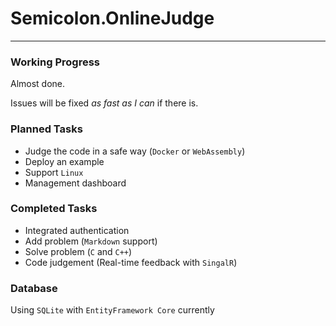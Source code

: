 # Semicolon.OnlineJudge

---

### Working Progress

Almost done. 

Issues will be fixed *as fast as I can* if there is.

### Planned Tasks

- Judge the code in a safe way (`Docker` or `WebAssembly`)
- Deploy an example
- Support `Linux`
- Management dashboard

### Completed Tasks

- Integrated authentication
- Add problem (`Markdown` support)
- Solve problem (`C` and `C++`)
- Code judgement (Real-time feedback with `SingalR`)

### Database

Using `SQLite` with `EntityFramework Core` currently